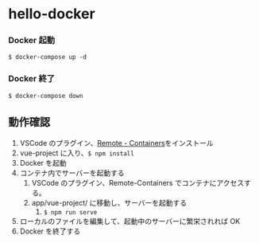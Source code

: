 # hello-docker

### Docker 起動

`$ docker-compose up -d`

### Docker 終了

`$ docker-compose down`

## 動作確認

1. VSCode のプラグイン、[Remote - Containers](https://marketplace.visualstudio.com/items?itemName=ms-vscode-remote.remote-containers)をインストール
2. vue-project に入り、`$ npm install`
3. Docker を起動
4. コンテナ内でサーバーを起動する
   1. VSCode のプラグイン、Remote-Containers でコンテナにアクセスする。
   2. app/vue-project/ に移動し、サーバーを起動する
      1. `$ npm run serve`
5. ローカルのファイルを編集して、起動中のサーバーに繁栄されれば OK
6. Docker を終了する
